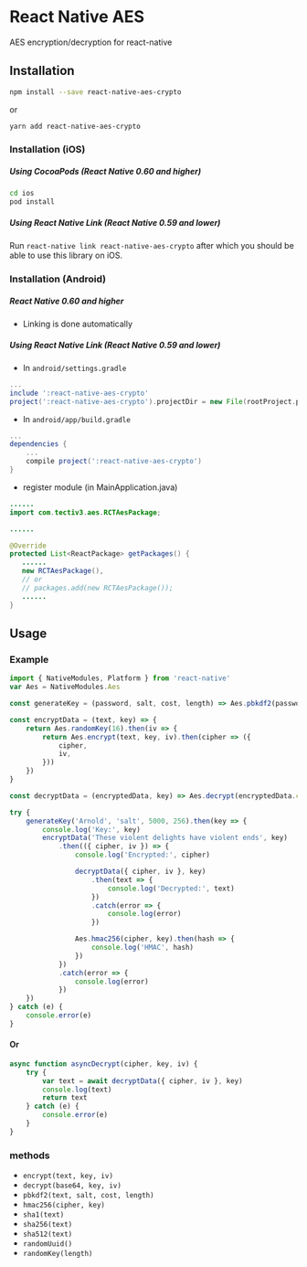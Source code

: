 # React Native AES

AES encryption/decryption for react-native

## Installation

```sh
npm install --save react-native-aes-crypto
```

or

```sh
yarn add react-native-aes-crypto
```

### Installation (iOS)

##### Using CocoaPods (React Native 0.60 and higher)

```sh
cd ios
pod install
```

##### Using React Native Link (React Native 0.59 and lower)

Run `react-native link react-native-aes-crypto` after which you should be able to use this library on iOS.

### Installation (Android)

##### React Native 0.60 and higher
- Linking is done automatically

##### Using React Native Link (React Native 0.59 and lower)
-   In `android/settings.gradle`

```gradle
...
include ':react-native-aes-crypto'
project(':react-native-aes-crypto').projectDir = new File(rootProject.projectDir, '../node_modules/react-native-aes-crypto/android')
```

-   In `android/app/build.gradle`

```gradle
...
dependencies {
    ...
    compile project(':react-native-aes-crypto')
}
```

-   register module (in MainApplication.java)

```java
......
import com.tectiv3.aes.RCTAesPackage;

......

@Override
protected List<ReactPackage> getPackages() {
   ......
   new RCTAesPackage(),
   // or 
   // packages.add(new RCTAesPackage());
   ......
}
```

## Usage

### Example

```js
import { NativeModules, Platform } from 'react-native'
var Aes = NativeModules.Aes

const generateKey = (password, salt, cost, length) => Aes.pbkdf2(password, salt, cost, length)

const encryptData = (text, key) => {
    return Aes.randomKey(16).then(iv => {
        return Aes.encrypt(text, key, iv).then(cipher => ({
            cipher,
            iv,
        }))
    })
}

const decryptData = (encryptedData, key) => Aes.decrypt(encryptedData.cipher, key, encryptedData.iv)

try {
    generateKey('Arnold', 'salt', 5000, 256).then(key => {
        console.log('Key:', key)
        encryptData('These violent delights have violent ends', key)
            .then(({ cipher, iv }) => {
                console.log('Encrypted:', cipher)

                decryptData({ cipher, iv }, key)
                    .then(text => {
                        console.log('Decrypted:', text)
                    })
                    .catch(error => {
                        console.log(error)
                    })

                Aes.hmac256(cipher, key).then(hash => {
                    console.log('HMAC', hash)
                })
            })
            .catch(error => {
                console.log(error)
            })
    })
} catch (e) {
    console.error(e)
}
```

#### Or

```js
async function asyncDecrypt(cipher, key, iv) {
    try {
        var text = await decryptData({ cipher, iv }, key)
        console.log(text)
        return text
    } catch (e) {
        console.error(e)
    }
}
```

### methods

-   `encrypt(text, key, iv)`
-   `decrypt(base64, key, iv)`
-   `pbkdf2(text, salt, cost, length)`
-   `hmac256(cipher, key)`
-   `sha1(text)`
-   `sha256(text)`
-   `sha512(text)`
-   `randomUuid()`
-   `randomKey(length)`
